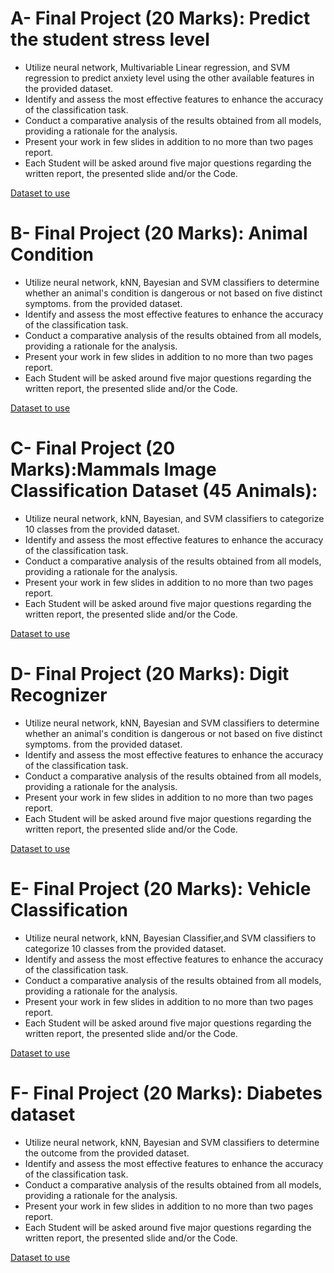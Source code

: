# A- Final Project (20 Marks): Predict the student stress level

 - Utilize neural network, Multivariable Linear regression, and SVM regression to predict anxiety level using the other available features in the provided dataset.
 - Identify and assess the most effective features to enhance the accuracy of the classification task.
 - Conduct a comparative analysis of the results obtained from all models, providing a rationale for the analysis.
 - Present your work in few slides in addition to no more than two pages report.
 - Each Student will be asked around five major questions regarding the written report, the presented slide and/or the Code.

[Dataset to use](https://www.kaggle.com/datasets/rxnach/student-stress-factors-a-comprehensive-analysis/data)

# B- Final Project (20 Marks): Animal Condition

 - Utilize neural network, kNN, Bayesian and SVM classifiers to determine whether an animal's condition is dangerous or not based on five distinct symptoms. from the provided dataset.
 - Identify and assess the most effective features to enhance the accuracy of the classification task.
 - Conduct a comparative analysis of the results obtained from all models, providing a rationale for the analysis.
 - Present your work in few slides in addition to no more than two pages report.
 - Each Student will be asked around five major questions regarding the written report, the presented slide and/or the Code.

[Dataset to use](https://www.kaggle.com/datasets/willianoliveiragibin/animal-condition)

# C- Final Project (20 Marks):Mammals Image Classification Dataset (45 Animals): 

 - Utilize neural network, kNN, Bayesian, and SVM classifiers to categorize 10 classes from the provided dataset.
 - Identify and assess the most effective features to enhance the accuracy of the classification task.
 - Conduct a comparative analysis of the results obtained from all models, providing a rationale for the analysis.
 - Present your work in few slides in addition to no more than two pages report.
 - Each Student will be asked around five major questions regarding the written report, the presented slide and/or the Code.

[Dataset to use](https://www.kaggle.com/datasets/asaniczka/mammals-image-classification-dataset-45-animals)

# D- Final Project (20 Marks): Digit Recognizer

 - Utilize neural network, kNN, Bayesian and SVM classifiers to determine whether an animal's condition is dangerous or not based on five distinct symptoms. from the provided dataset.
 - Identify and assess the most effective features to enhance the accuracy of the classification task.
 - Conduct a comparative analysis of the results obtained from all models, providing a rationale for the analysis.
 - Present your work in few slides in addition to no more than two pages report.
 - Each Student will be asked around five major questions regarding the written report, the presented slide and/or the Code.

[Dataset to use](https://www.kaggle.com/datasets/warcoder/mango-leaf-disease-dataset)

# E- Final Project (20 Marks): Vehicle Classification
 - Utilize neural network, kNN, Bayesian Classifier,and SVM classifiers to categorize 10 classes from the provided dataset.
 - Identify and assess the most effective features to enhance the accuracy of the classification task.
 - Conduct a comparative analysis of the results obtained from all models, providing a rationale for the analysis.
 - Present your work in few slides in addition to no more than two pages report.
 - Each Student will be asked around five major questions regarding the written report, the presented slide and/or the Code.

[Dataset to use](https://www.kaggle.com/datasets/marquis03/vehicle-classification/data?select=train)

# F- Final Project (20 Marks): Diabetes dataset

 - Utilize neural network, kNN, Bayesian and SVM classifiers to determine the outcome from the provided dataset.
 - Identify and assess the most effective features to enhance the accuracy of the classification task.
 - Conduct a comparative analysis of the results obtained from all models, providing a rationale for the analysis.
 - Present your work in few slides in addition to no more than two pages report.
 - Each Student will be asked around five major questions regarding the written report, the presented slide and/or the Code.

[Dataset to use](https://www.kaggle.com/datasets/piyushborhade/diabetes-dataset/code)
